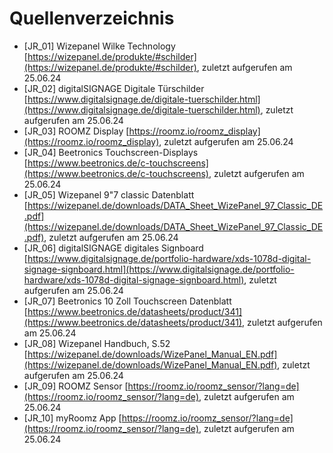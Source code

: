 # Quellenverzeichnis

- <a id="jr_01"></a>[JR_01] Wizepanel Wilke Technology [https://wizepanel.de/produkte/#schilder](https://wizepanel.de/produkte/#schilder), zuletzt aufgerufen am 25.06.24
- <a id="jr_02"></a>[JR_02] digitalSIGNAGE Digitale Türschilder [https://www.digitalsignage.de/digitale-tuerschilder.html](https://www.digitalsignage.de/digitale-tuerschilder.html), zuletzt aufgerufen am 25.06.24
- <a id="jr_03"></a>[JR_03] ROOMZ Display [https://roomz.io/roomz_display](https://roomz.io/roomz_display), zuletzt aufgerufen am 25.06.24
- <a id="jr_04"></a>[JR_04] Beetronics Touchscreen-Displays [https://www.beetronics.de/c-touchscreens](https://www.beetronics.de/c-touchscreens), zuletzt aufgerufen am 25.06.24
- <a id="jr_05"></a>[JR_05] Wizepanel 9"7 classic Datenblatt [https://wizepanel.de/downloads/DATA_Sheet_WizePanel_97_Classic_DE.pdf](https://wizepanel.de/downloads/DATA_Sheet_WizePanel_97_Classic_DE.pdf), zuletzt aufgerufen am 25.06.24
- <a id="jr_06"></a>[JR_06] digitalSIGNAGE digitales Signboard [https://www.digitalsignage.de/portfolio-hardware/xds-1078d-digital-signage-signboard.html](https://www.digitalsignage.de/portfolio-hardware/xds-1078d-digital-signage-signboard.html), zuletzt aufgerufen am 25.06.24
- <a id="jr_07"></a>[JR_07] Beetronics 10 Zoll Touchscreen Datenblatt [https://www.beetronics.de/datasheets/product/341](https://www.beetronics.de/datasheets/product/341), zuletzt aufgerufen am 25.06.24
- <a id="jr_08"></a>[JR_08] Wizepanel Handbuch, S.52 [https://wizepanel.de/downloads/WizePanel_Manual_EN.pdf](https://wizepanel.de/downloads/WizePanel_Manual_EN.pdf), zuletzt aufgerufen am 25.06.24
- <a id="jr_09"></a>[JR_09] ROOMZ Sensor [https://roomz.io/roomz_sensor/?lang=de](https://roomz.io/roomz_sensor/?lang=de), zuletzt aufgerufen am 25.06.24
- <a id="jr_09"></a>[JR_10] myRoomz App [https://roomz.io/roomz_sensor/?lang=de](https://roomz.io/roomz_sensor/?lang=de), zuletzt aufgerufen am 25.06.24

